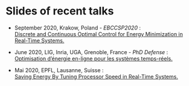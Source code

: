 # Slides of recent talks

* September 2020, Krakow, Poland - *EBCCSP2020* :  
		[Discrete and Continuous Optimal Control for Energy Minimization in Real-Time Systems.](https://raw.githubusercontent.com/ExploitingJobVariability/SlidesRecentTalks/main/SlidesEBCCSP2020.pdf?inline=true)
		
* June 2020, LIG, Inria, UGA, Grenoble, France - *PhD Defense* :  
    [Optimisation d’énergie en-ligne pour les systèmes temps-réels.](https://gitlab.inria.fr/splassar/slides-of-recent-talks/-/raw/master/PhDDefense_June2020.pdf?inline=true)

* Mai 2020, EPFL, Lausanne, Suisse :  
    [Saving Energy By Tuning Processor Speed in Real-Time Systems.](https://gitlab.inria.fr/splassar/slides-of-recent-talks/-/raw/master/Mai2020.pdf?inline=true)

